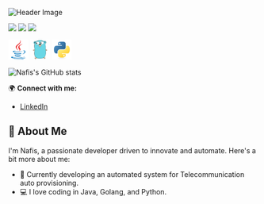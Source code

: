 ![Header Image](URL_TO_YOUR_IMAGE)


![](https://img.shields.io/badge/Code-Java-informational?style=flat&logo=java&logoColor=white&color=2bbc8a)
![](https://img.shields.io/badge/Code-Golang-informational?style=flat&logo=go&logoColor=white&color=2bbc8a)
![](https://img.shields.io/badge/Code-Python-informational?style=flat&logo=python&logoColor=white&color=2bbc8a)


<p align="left">
  <img src="https://raw.githubusercontent.com/devicons/devicon/master/icons/java/java-original.svg" alt="java" width="40" height="40"/>
  <img src="https://raw.githubusercontent.com/devicons/devicon/master/icons/go/go-original.svg" alt="golang" width="40" height="40"/>
  <img src="https://raw.githubusercontent.com/devicons/devicon/master/icons/python/python-original.svg" alt="python" width="40" height="40"/>
</p>

![Nafis's GitHub stats](https://github-readme-stats.vercel.app/api?username=nafis28&show_icons=true&theme=tokyonight)

🌍 **Connect with me:**
- [LinkedIn](https://www.linkedin.com/in/nafis-haider1337/)



## 🚀 About Me
I'm Nafis, a passionate developer driven to innovate and automate. Here's a bit more about me:
- 🔭 Currently developing an automated system for Telecommunication auto provisioning.
- 💻 I love coding in Java, Golang, and Python.
